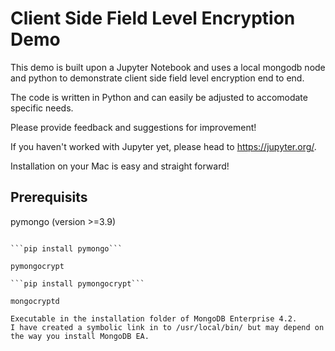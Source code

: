 # Client Side Field Level Encryption Demo

This demo is built upon a Jupyter Notebook and uses a local mongodb node and python to demonstrate client side field level encryption end to end.

The code is written in Python and can easily be adjusted to accomodate specific needs.

Please provide feedback and suggestions for improvement!

If you haven't worked with Jupyter yet, please head to https://jupyter.org/.

Installation on your Mac is easy and straight forward!




## Prerequisits

pymongo (version >=3.9)

```pip show pymongo

```pip install pymongo```

pymongocrypt

```pip install pymongocrypt```

mongocryptd

Executable in the installation folder of MongoDB Enterprise 4.2.
I have created a symbolic link in to /usr/local/bin/ but may depend on the way you install MongoDB EA.
